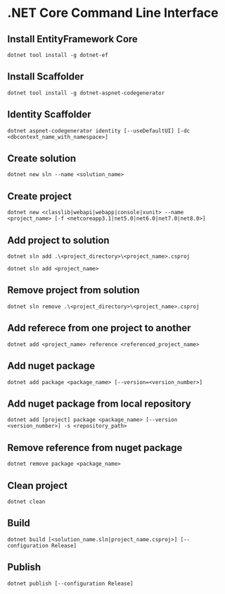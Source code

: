 # .NET Core Command Line Interface

## Install EntityFramework Core
```
dotnet tool install -g dotnet-ef
```

## Install Scaffolder
```
dotnet tool install -g dotnet-aspnet-codegenerator
```

## Identity Scaffolder 
```
dotnet aspnet-codegenerator identity [--useDefaultUI] [-dc <dbcontext_name_with_namespace>]
```

## Create solution
```
dotnet new sln --name <solution_name>
```

## Create project
```
dotnet new <classlib|webapi|webapp|console|xunit> --name <project_name> [-f <netcoreapp3.1|net5.0|net6.0|net7.0|net8.0>]
```

## Add project to solution
```
dotnet sln add .\<project_directory>\<project_name>.csproj
```
```
dotnet sln add <project_name>
```

## Remove project from solution
```
dotnet sln remove .\<project_directory>\<project_name>.csproj
```

## Add referece from one project to another
```
dotnet add <project_name> reference <referenced_project_name>
```

## Add nuget package
```
dotnet add package <package_name> [--version=<version_number>]
```

## Add nuget package from local repository
```
dotnet add [project] package <package_name> [--version <version_number>] -s <repository_path>
```

## Remove reference from nuget package
```
dotnet remove package <package_name>
```

## Clean project
```
dotnet clean
```

## Build
```
dotnet build [<solution_name.sln|project_name.csproj>] [--configuration Release]
```

## Publish
```
dotnet publish [--configuration Release]
```
